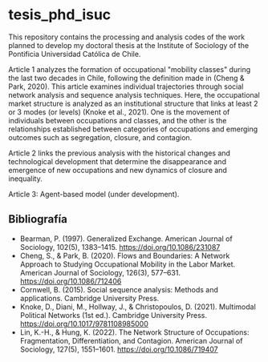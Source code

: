 # tesis_phd_isuc

This repository contains the processing and analysis codes of the work planned to develop my doctoral thesis at the Institute of Sociology of the Pontificia Universidad Católica de Chile.

Article 1 analyzes the formation of occupational "mobility classes" during the last two decades in Chile, following the definition made in (Cheng & Park, 2020). This article examines individual trajectories through social network analysis and sequence analysis techniques. Here, the occupational market structure is analyzed as an institutional structure that links at least 2 or 3 modes (or levels) (Knoke et al., 2021). One is the movement of individuals between occupations and classes, and the other is the relationships established between categories of occupations and emerging outcomes such as segregation, closure, and contagion.

Article 2 links the previous analysis with the historical changes and technological development that determine the disappearance and emergence of new occupations and new dynamics of closure and inequality.

Article 3: Agent-based model (under development).

## Bibliografía 

- Bearman, P. (1997). Generalized Exchange. American Journal of Sociology, 102(5), 1383–1415. https://doi.org/10.1086/231087
- Cheng, S., & Park, B. (2020). Flows and Boundaries: A Network Approach to Studying Occupational Mobility in the Labor Market. American Journal of Sociology, 126(3), 577–631. https://doi.org/10.1086/712406
- Cornwell, B. (2015). Social sequence analysis: Methods and applications. Cambridge University Press.
- Knoke, D., Diani, M., Hollway, J., & Christopoulos, D. (2021). Multimodal Political Networks (1st ed.). Cambridge University Press. https://doi.org/10.1017/9781108985000
- Lin, K.-H., & Hung, K. (2022). The Network Structure of Occupations: Fragmentation, Differentiation, and Contagion. American Journal of Sociology, 127(5), 1551–1601. https://doi.org/10.1086/719407



